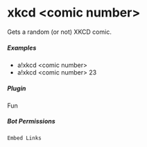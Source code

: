 # xkcd &lt;comic number&gt;

Gets a random (or not) XKCD comic.
			

##### Examples

* a!xkcd &lt;comic number&gt; 
* a!xkcd &lt;comic number&gt; 23


##### Plugin
Fun


##### Bot Permissions
`Embed Links`